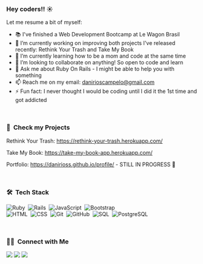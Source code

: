 
### Hey coders!! ☀️

Let me resume a bit of myself:
- 📚 I've finished a Web Development Bootcamp at Le Wagon Brasil
- 🔭 I’m currently working on improving both projects I've released recently: Rethink Your Trash and Take My Book
- 🤯 I’m currently learning how to be a mom and code at the same time
- 👯 I’m looking to collaborate on anything! So open to code and learn
- 💬 Ask me about Ruby On Rails - I might be able to help you with something
- 📫 Reach me on my email: danirioscampelo@gmail.com
- ⚡ Fun fact: I never thought I would be coding until I did it the 1st time and got addicted

</br>

### 👀 &nbsp;Check my Projects

Rethink Your Trash:
https://rethink-your-trash.herokuapp.com/

Take My Book:
https://take-my-book-app.herokuapp.com/

Portfolio:
https://danirioss.github.io/profile/ - STILL IN PROGRESS 🙌 

</br>

### 🛠 &nbsp;Tech Stack

![Ruby](https://img.shields.io/badge/-Ruby-05122A?style=flat&logo=ruby)&nbsp;
![Rails](https://img.shields.io/badge/-Rails-05122A?style=flat&logo=rubyonrails)&nbsp;
![JavaScript](https://img.shields.io/badge/-JavaScript-05122A?style=flat&logo=javascript)&nbsp;
![Bootstrap](https://img.shields.io/badge/-Bootstrap-05122A?style=flat&logo=bootstrap&logoColor=563D7C)\
![HTML](https://img.shields.io/badge/-HTML-05122A?style=flat&logo=HTML5)&nbsp;
![CSS](https://img.shields.io/badge/-CSS-05122A?style=flat&logo=CSS3&logoColor=1572B6)&nbsp;
![Git](https://img.shields.io/badge/-Git-05122A?style=flat&logo=git)&nbsp;
![GitHub](https://img.shields.io/badge/-GitHub-05122A?style=flat&logo=github)&nbsp;
![SQL](https://img.shields.io/badge/-SQL-05122A?style=flat&logo=sql)&nbsp;
![PostgreSQL](https://img.shields.io/badge/-PostgreSQL-05122A?style=flat&logo=postgresql)&nbsp;

</br>

### 🤝🏻 &nbsp;Connect with Me

<p>
<a href="https://www.linkedin.com/in/danirioss/"><img src="https://img.shields.io/badge/-danirioss-0077B5?style=flat&logo=Linkedin&logoColor=white"/></a>
<a href="https://instagram.com/dani_rioss"><img src="https://img.shields.io/badge/-@dani_rioss-E4405F?style=flat&logo=Instagram&logoColor=white"/></a>
<a href="https://twitter.com/dani_risos"><img src="https://img.shields.io/badge/-@dani_risos-188CD8?style=flat&logo=Twitter&logoColor=white"/></a>
</p>
